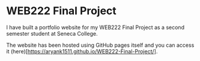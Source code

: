 # WEB222 Final Project
I have built a portfolio website for my WEB222 Final Project as a second semester student at Seneca College.

The website has been hosted using GitHub pages itself and you can access it (here)[https://aryank1511.github.io/WEB222-Final-Project/].
